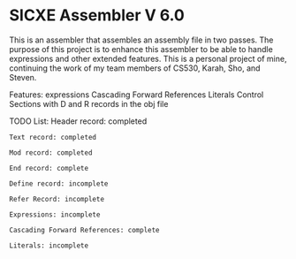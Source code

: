 # SICXE Assembler V 6.0

This is an assembler that assembles an assembly file in two passes. The purpose of this project is to enhance this assembler to be able to handle expressions and other extended features. This is a personal project of mine, continuing the work of my team members of CS530, Karah, Sho, and Steven.

Features:
    expressions
    Cascading Forward References
    Literals
    Control Sections with D and R records in the obj file

TODO List:
    Header record: completed

    Text record: completed

    Mod record: completed

    End record: complete

    Define record: incomplete

    Refer Record: incomplete

    Expressions: incomplete

    Cascading Forward References: complete

    Literals: incomplete
